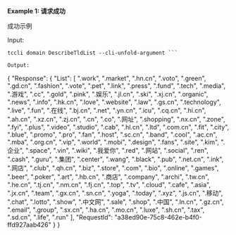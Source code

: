 **Example 1: 请求成功**

成功示例

Input: 

```
tccli domain DescribeTldList --cli-unfold-argument ```

Output: 
```
{
    "Response": {
        "List": [
            ".work",
            ".market",
            ".hn.cn",
            ".voto",
            ".green",
            ".gd.cn",
            ".fashion",
            ".vote",
            ".pet",
            ".link",
            ".press",
            ".fund",
            ".tech",
            ".media",
            ".游戏",
            ".cc",
            ".gold",
            ".pink",
            ".娱乐",
            ".jl.cn",
            ".ski",
            ".xj.cn",
            ".organic",
            ".news",
            ".info",
            ".hk.cn",
            ".love",
            ".website",
            ".law",
            ".gs.cn",
            ".technology",
            ".live",
            ".fun",
            ".在线",
            ".bj.cn",
            ".net",
            ".yn.cn",
            ".icu",
            ".cq.cn",
            ".hi.cn",
            ".ah.cn",
            ".xz.cn",
            ".zj.cn",
            ".cn",
            ".co",
            ".网址",
            ".shopping",
            ".nx.cn",
            ".zone",
            ".fyi",
            ".plus",
            ".video",
            ".studio",
            ".cab",
            ".hl.cn",
            ".ltd",
            ".com.cn",
            ".fit",
            ".city",
            ".blue",
            ".promo",
            ".pro",
            ".fan",
            ".host",
            ".sc.cn",
            ".band",
            ".cool",
            ".ac.cn",
            ".mba",
            ".org.cn",
            ".vip",
            ".world",
            ".mobi",
            ".design",
            ".fans",
            ".site",
            ".kim",
            ".企业",
            ".space",
            ".vin",
            ".wiki",
            ".我爱你",
            ".red",
            ".网站",
            ".social",
            ".ren",
            ".cash",
            ".guru",
            ".集团",
            ".center",
            ".wang",
            ".black",
            ".pub",
            ".net.cn",
            ".ink",
            ".网店",
            ".club",
            ".qh.cn",
            ".biz",
            ".store",
            ".com",
            ".bio",
            ".online",
            ".games",
            ".beer",
            ".poker",
            ".art",
            ".hb.cn",
            ".商店",
            ".company",
            ".archi",
            ".tw.cn",
            ".he.cn",
            ".tj.cn",
            ".nm.cn",
            ".fj.cn",
            ".top",
            ".tv",
            ".cloud",
            ".cafe",
            ".asia",
            ".jx.cn",
            ".team",
            ".gx.cn",
            ".sn.cn",
            ".yoga",
            ".today",
            ".xyz",
            ".js.cn",
            ".移动",
            ".chat",
            ".lotto",
            ".show",
            ".中文网",
            ".sale",
            ".shop",
            ".中国",
            ".ln.cn",
            ".gz.cn",
            ".email",
            ".group",
            ".sx.cn",
            ".ha.cn",
            ".mo.cn",
            ".luxe",
            ".sh.cn",
            ".tax",
            ".sd.cn",
            ".life",
            ".run"
        ],
        "RequestId": "a38ed90e-75c8-462e-b4f0-ffd927aab426"
    }
}
```

